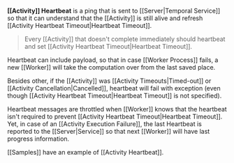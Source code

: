 **[[Activity]] Heartbeat**  is a ping that is sent to [[Server|Temporal Service]] so that it can understand that the [[Activity]] is still alive and refresh [[Activity Heartbeat Timeout|Heartbeat Timeout]].

> Every [[Activity]] that doesn't complete immediately should heartbeat and set [[Activity Heartbeat Timeout|Heartbeat Timeout]].

Heartbeat can include payload, so that in case [[Worker Process]] fails, a new [[Worker]] will take the computation over from the last saved place. 

Besides other, if the [[Activity]] was [[Activity Timeouts|Timed-out]] or [[Activity Cancellation|Cancelled]],  heartbeat will fail with exception (even though [[Activity Heartbeat Timeout|Heartbeat Timeout]] is not specified).

Heartbeat messages are throttled when [[Worker]] knows that the heartbeat isn't required to prevent [[Activity Heartbeat Timeout|Heartbeat Timeout]]. Yet, in case of an [[Activity Execution Failure]], the last Heartbeat is reported to the [[Server|Service]] so that next [[Worker]] will have last progress information.

[[Samples]] have an example of [[Activity Heartbeat]].
